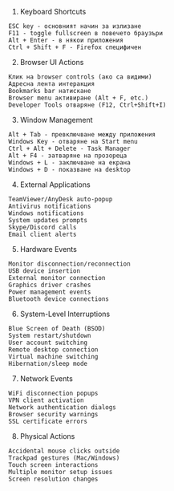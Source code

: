 1. Keyboard Shortcuts
```
ESC key - основният начин за излизане
F11 - toggle fullscreen в повечето браузъри
Alt + Enter - в някои приложения
Ctrl + Shift + F - Firefox специфичен
```
2. Browser UI Actions
```
Клик на browser controls (ако са видими)
Адресна лента интеракция
Bookmarks bar натискане
Browser menu активиране (Alt + F, etc.)
Developer Tools отваряне (F12, Ctrl+Shift+I)
```
3. Window Management
```
Alt + Tab - превключване между приложения
Windows Key - отваряне на Start menu
Ctrl + Alt + Delete - Task Manager
Alt + F4 - затваряне на прозореца
Windows + L - заключване на екрана
Windows + D - показване на desktop
```

4. External Applications
```
TeamViewer/AnyDesk auto-popup
Antivirus notifications
Windows notifications
System updates prompts
Skype/Discord calls
Email client alerts
```

5. Hardware Events
```
Monitor disconnection/reconnection
USB device insertion
External monitor connection
Graphics driver crashes
Power management events
Bluetooth device connections
```

6. System-Level Interruptions
```
Blue Screen of Death (BSOD)
System restart/shutdown
User account switching
Remote desktop connection
Virtual machine switching
Hibernation/sleep mode
```

7. Network Events
```
WiFi disconnection popups
VPN client activation
Network authentication dialogs
Browser security warnings
SSL certificate errors
```

8. Physical Actions
```
Accidental mouse clicks outside
Trackpad gestures (Mac/Windows)
Touch screen interactions
Multiple monitor setup issues
Screen resolution changes
```